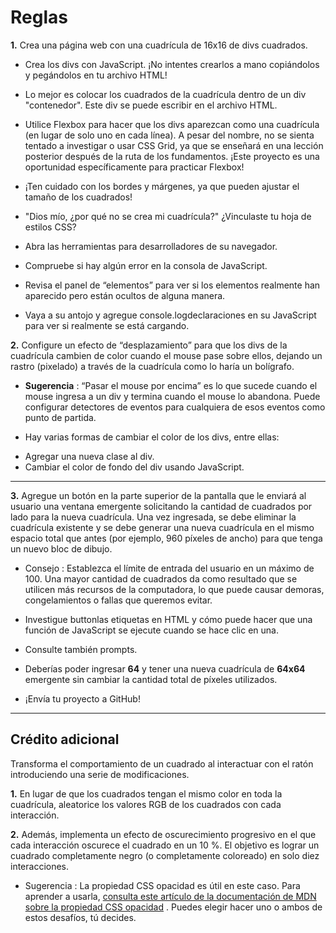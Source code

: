 # Reglas

**1.** Crea una página web con una cuadrícula de 16x16 de divs cuadrados.

* Crea los divs con JavaScript. ¡No intentes crearlos a mano copiándolos y pegándolos en tu archivo HTML!

* Lo mejor es colocar los cuadrados de la cuadrícula dentro de un div "contenedor". Este div se puede escribir en el archivo HTML.

* Utilice Flexbox para hacer que los divs aparezcan como una cuadrícula (en lugar de solo uno en cada línea). A pesar del nombre, no se sienta tentado a investigar o usar CSS Grid, ya que se enseñará en una lección posterior después de la ruta de los fundamentos. ¡Este proyecto es una oportunidad específicamente para practicar Flexbox!

* ¡Ten cuidado con los bordes y márgenes, ya que pueden ajustar el tamaño de los cuadrados!

* "Dios mío, ¿por qué no se crea mi cuadrícula?" ¿Vinculaste tu hoja de estilos CSS?

* Abra las herramientas para desarrolladores de su navegador.

* Compruebe si hay algún error en la consola de JavaScript.

* Revisa el panel de “elementos” para ver si los elementos realmente han aparecido pero están ocultos de alguna manera.

* Vaya a su antojo y agregue console.logdeclaraciones en su JavaScript para ver si realmente se está cargando.


**2.**  Configure un efecto de “desplazamiento” para que los divs de la cuadrícula cambien de color cuando el mouse pase sobre ellos, dejando un rastro (pixelado) a través de la cuadrícula como lo haría un bolígrafo.

*  **Sugerencia** : “Pasar el mouse por encima” es lo que sucede cuando el mouse ingresa a un div y termina cuando el mouse lo abandona. Puede configurar detectores de eventos para cualquiera de esos eventos como punto de partida.

* Hay varias formas de cambiar el color de los divs, entre ellas:
- Agregar una nueva clase al div.
- Cambiar el color de fondo del div usando JavaScript.
---
**3.** Agregue un botón en la parte superior de la pantalla que le enviará al usuario una ventana emergente solicitando la cantidad de cuadrados por lado para la nueva cuadrícula. Una vez ingresada, se debe eliminar la cuadrícula existente y se debe generar una nueva cuadrícula en el mismo espacio total que antes (por ejemplo, 960 píxeles de ancho) para que tenga un nuevo bloc de dibujo.

* Consejo : Establezca el límite de entrada del usuario en un máximo de 100. Una mayor cantidad de cuadrados da como resultado que se utilicen más recursos de la computadora, lo que puede causar demoras, congelamientos o fallas que queremos evitar.

* Investigue buttonlas etiquetas en HTML y cómo puede hacer que una función de JavaScript se ejecute cuando se hace clic en una.

* Consulte también prompts.

* Deberías poder ingresar **64** y tener una nueva cuadrícula de **64x64** emergente sin cambiar la cantidad total de píxeles utilizados.

* ¡Envía tu proyecto a GitHub!
---
## Crédito adicional
Transforma el comportamiento de un cuadrado al interactuar con el ratón introduciendo una serie de modificaciones.

**1.** En lugar de que los cuadrados tengan el mismo color en toda la cuadrícula, aleatorice los valores RGB de los cuadrados con cada interacción.

**2.** Además, implementa un efecto de oscurecimiento progresivo en el que cada interacción oscurece el cuadrado en un 10 %. El objetivo es lograr un cuadrado completamente negro (o completamente coloreado) en solo diez interacciones.

* Sugerencia : La propiedad CSS opacidad es útil en este caso. Para aprender a usarla, [consulta este 
artículo de la documentación de MDN sobre la propiedad CSS opacidad](https://developer.mozilla.org/en-US/docs/Web/CSS/opacity) .
Puedes elegir hacer uno o ambos de estos desafíos, tú decides.